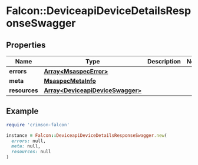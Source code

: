 # Falcon::DeviceapiDeviceDetailsResponseSwagger

## Properties

| Name | Type | Description | Notes |
| ---- | ---- | ----------- | ----- |
| **errors** | [**Array&lt;MsaspecError&gt;**](MsaspecError.md) |  |  |
| **meta** | [**MsaspecMetaInfo**](MsaspecMetaInfo.md) |  |  |
| **resources** | [**Array&lt;DeviceapiDeviceSwagger&gt;**](DeviceapiDeviceSwagger.md) |  |  |

## Example

```ruby
require 'crimson-falcon'

instance = Falcon::DeviceapiDeviceDetailsResponseSwagger.new(
  errors: null,
  meta: null,
  resources: null
)
```

